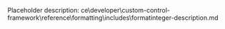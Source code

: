 Placeholder description: ce\developer\custom-control-framework\reference\formatting\includes\formatinteger-description.md
